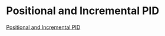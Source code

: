 # Positional and Incremental PID
[Positional and Incremental PID](https://aiwithcloud.com/2022/09/16/positional_and_incremental_pid/)